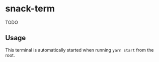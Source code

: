 # snack-term

TODO

## Usage

This terminal is automatically started when running `yarn start` from the root.
